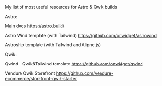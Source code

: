 My list of most useful resources for Astro & Qwik builds

Astro:

Main docs
https://astro.build/

Astro Wind template (with Tailwind)
https://github.com/onwidget/astrowind

Astroship template (with Tailwind and Alipne.js)

Qwik:

Qwind - Qwik&Tailwind template
https://github.com/onwidget/qwind

Vendure Qwik Storefront
https://github.com/vendure-ecommerce/storefront-qwik-starter
